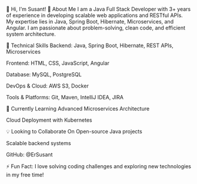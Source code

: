 👋 Hi, I'm Susant!
🚀 About Me
I am a Java Full Stack Developer with 3+ years of experience in developing scalable web applications and RESTful APIs.
My expertise lies in Java, Spring Boot, Hibernate, Microservices, and Angular. I am passionate about problem-solving, clean code, and efficient system architecture.

💼 Technical Skills
Backend: Java, Spring Boot, Hibernate, REST APIs, Microservices

Frontend: HTML, CSS, JavaScript, Angular

Database: MySQL, PostgreSQL

DevOps & Cloud: AWS S3, Docker 

Tools & Platforms: Git, Maven, IntelliJ IDEA, JIRA

🌱 Currently Learning
Advanced Microservices Architecture

Cloud Deployment with Kubernetes

💡 Looking to Collaborate On
Open-source Java projects

Scalable backend systems

GitHub: @ErSusant

⚡ Fun Fact: I love solving coding challenges and exploring new technologies in my free time!

